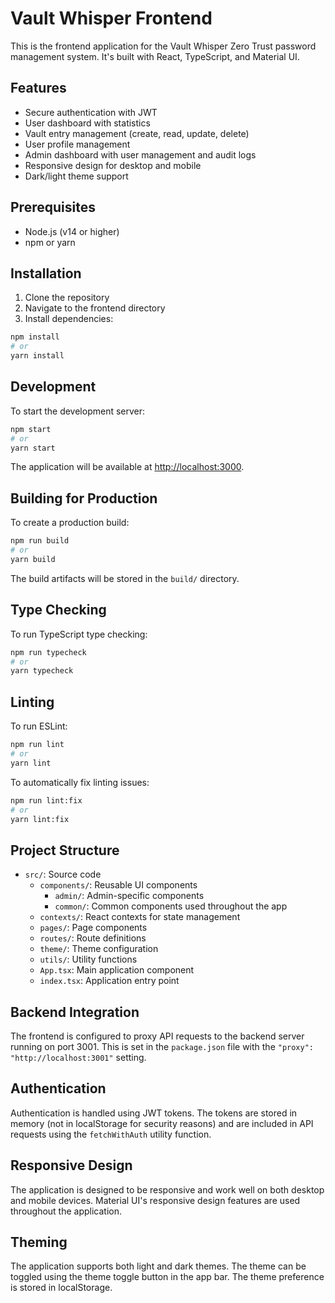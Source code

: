 # Vault Whisper Frontend

This is the frontend application for the Vault Whisper Zero Trust password management system. It's built with React, TypeScript, and Material UI.

## Features

- Secure authentication with JWT
- User dashboard with statistics
- Vault entry management (create, read, update, delete)
- User profile management
- Admin dashboard with user management and audit logs
- Responsive design for desktop and mobile
- Dark/light theme support

## Prerequisites

- Node.js (v14 or higher)
- npm or yarn

## Installation

1. Clone the repository
2. Navigate to the frontend directory
3. Install dependencies:

```bash
npm install
# or
yarn install
```

## Development

To start the development server:

```bash
npm start
# or
yarn start
```

The application will be available at [http://localhost:3000](http://localhost:3000).

## Building for Production

To create a production build:

```bash
npm run build
# or
yarn build
```

The build artifacts will be stored in the `build/` directory.

## Type Checking

To run TypeScript type checking:

```bash
npm run typecheck
# or
yarn typecheck
```

## Linting

To run ESLint:

```bash
npm run lint
# or
yarn lint
```

To automatically fix linting issues:

```bash
npm run lint:fix
# or
yarn lint:fix
```

## Project Structure

- `src/`: Source code
  - `components/`: Reusable UI components
    - `admin/`: Admin-specific components
    - `common/`: Common components used throughout the app
  - `contexts/`: React contexts for state management
  - `pages/`: Page components
  - `routes/`: Route definitions
  - `theme/`: Theme configuration
  - `utils/`: Utility functions
  - `App.tsx`: Main application component
  - `index.tsx`: Application entry point

## Backend Integration

The frontend is configured to proxy API requests to the backend server running on port 3001. This is set in the `package.json` file with the `"proxy": "http://localhost:3001"` setting.

## Authentication

Authentication is handled using JWT tokens. The tokens are stored in memory (not in localStorage for security reasons) and are included in API requests using the `fetchWithAuth` utility function.

## Responsive Design

The application is designed to be responsive and work well on both desktop and mobile devices. Material UI's responsive design features are used throughout the application.

## Theming

The application supports both light and dark themes. The theme can be toggled using the theme toggle button in the app bar. The theme preference is stored in localStorage.